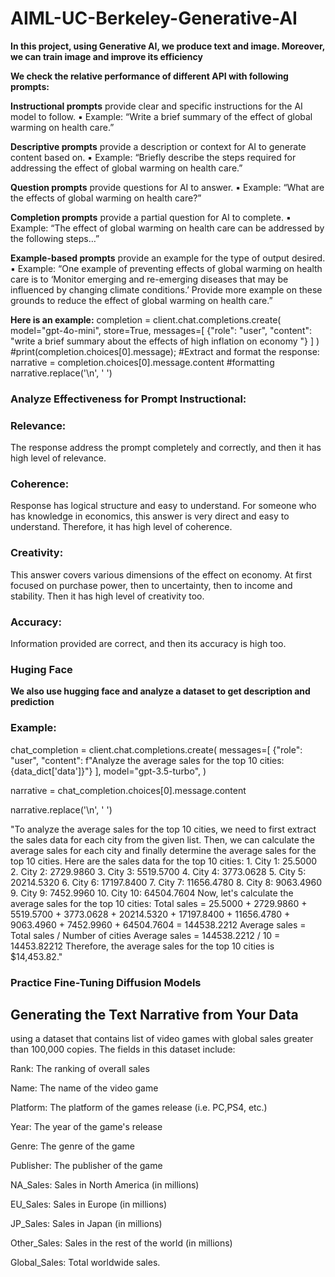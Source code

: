 # AIML-UC-Berkeley-Generative-AI

**In this project, using Generative AI, we produce text and image. Moreover, we can train image and improve its efficiency**

**We check the relative performance of different API with following prompts:**

**Instructional prompts** provide clear and specific instructions for the AI model to follow. ▪ Example: “Write a brief summary of the effect of global warming on health care.”

**Descriptive prompts** provide a description or context for AI to generate content based on. ▪ Example: “Briefly describe the steps required for addressing the effect of global warming on health care.”

**Question prompts** provide questions for AI to answer. ▪ Example: “What are the effects of global warming on health care?”

**Completion prompts** provide a partial question for AI to complete. ▪ Example: “The effect of global warming on health care can be addressed by the following steps…”

**Example-based prompts** provide an example for the type of output desired. ▪ Example: “One example of preventing effects of global warming on health care is to ‘Monitor emerging and re-emerging diseases that may be influenced by changing climate conditions.’ Provide more example on these grounds to reduce the effect of global warming on health care.”

**Here is an example:**
completion = client.chat.completions.create(
  model="gpt-4o-mini",
  store=True,
  messages=[
    {"role": "user", "content": "write a brief summary about the effects of high inflation on economy "}
  ]
)
#print(completion.choices[0].message);
#Extract and format the response:
narrative = completion.choices[0].message.content
#formatting
narrative.replace('\n', ' ')

### Analyze Effectiveness for Prompt Instructional:

### Relevance:

The response address the prompt completely and correctly, and then it has high level of relevance.

### Coherence:

Response has logical structure and easy to understand. For someone who has knowledge in economics, this answer is very direct and easy to understand. Therefore, it has high level of coherence.

### Creativity:

This answer covers various dimensions of the effect on economy. At first focused on purchase power, then to uncertainty, then to income and stability. Then it has high level of creativity too.

### Accuracy:

Information provided are correct, and then its accuracy is high too.

### **Huging Face**
**We also use hugging face and analyze a dataset to get description and prediction**
### Example: 
chat_completion = client.chat.completions.create(
    messages=[
        {"role": "user", "content":  f"Analyze the average sales for the top 10 cities: {data_dict['data']}"}
    ],
    model="gpt-3.5-turbo",
)

narrative = chat_completion.choices[0].message.content

narrative.replace('\n', ' ')
     
"To analyze the average sales for the top 10 cities, we need to first extract the sales data for each city from the given list. Then, we can calculate the average sales for each city and finally determine the average sales for the top 10 cities.  Here are the sales data for the top 10 cities: 1. City 1: 25.5000 2. City 2: 2729.9860 3. City 3: 5519.5700 4. City 4: 3773.0628 5. City 5: 20214.5320 6. City 6: 17197.8400 7. City 7: 11656.4780 8. City 8: 9063.4960 9. City 9: 7452.9960 10. City 10: 64504.7604  Now, let's calculate the average sales for the top 10 cities:  Total sales = 25.5000 + 2729.9860 + 5519.5700 + 3773.0628 + 20214.5320 + 17197.8400 + 11656.4780 + 9063.4960 + 7452.9960 + 64504.7604 = 144538.2212  Average sales = Total sales / Number of cities Average sales = 144538.2212 / 10 = 14453.82212  Therefore, the average sales for the top 10 cities is $14,453.82."


### Practice Fine-Tuning Diffusion Models


## Generating the Text Narrative from Your Data
using a dataset that contains list of video games with global sales greater than 100,000 copies. The fields in this dataset include:

Rank: The ranking of overall sales

Name: The name of the video game

Platform: The platform of the games release (i.e. PC,PS4, etc.)

Year: The year of the game's release

Genre: The genre of the game

Publisher: The publisher of the game

NA_Sales: Sales in North America (in millions)

EU_Sales: Sales in Europe (in millions)

JP_Sales: Sales in Japan (in millions)

Other_Sales: Sales in the rest of the world (in millions)

Global_Sales: Total worldwide sales.



